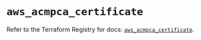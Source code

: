 # `aws_acmpca_certificate`

Refer to the Terraform Registry for docs: [`aws_acmpca_certificate`](https://registry.terraform.io/providers/hashicorp/aws/5.80.0/docs/resources/acmpca_certificate).
